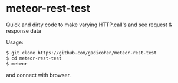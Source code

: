 # meteor-rest-test

Quick and dirty code to make varying HTTP.call's and see request & response data

Usage:

```bash
$ git clone https://github.com/gadicohen/meteor-rest-test
$ cd meteor-rest-test
$ meteor
```

and connect with browser.